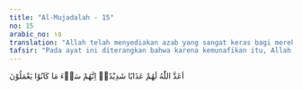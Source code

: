 ```yaml
---
title: "Al-Mujadalah - 15"
no: 15
arabic_no: ١٥
translation: "Allah telah menyediakan azab yang sangat keras bagi mereka. Sungguh, betapa buruknya apa yang telah mereka kerjakan. "
tafsir: "Pada ayat ini diterangkan bahwa karena kemunafikan itu, Allah menyediakan bagi mereka azab yang sangat berat. Dari ayat ini dapat dipahami bahwa kemunafikan itu termasuk perbuatan buruk, membahayakan masyarakat, dan dosa besar. Orang-orang munafik itu menipu dan membeberkan rahasia-rahasia kaum Muslimin kepada musuh-musuh mereka, yaitu orang-orang Yahudi dan orang-orang musyrik Mekah. Tindakan itu dapat mengakibatkan kehancuran agama Islam dan kaum Muslimin. Allah menyediakan bagi mereka di akhirat nanti azab neraka sebagai hukuman atas perbuatan mereka di dunia."
---
```

اَعَدَّ اللّٰهُ لَهُمْ عَذَابًا شَدِيْدًاۗ اِنَّهُمْ سَاۤءَ مَا كَانُوْا يَعْمَلُوْنَ
